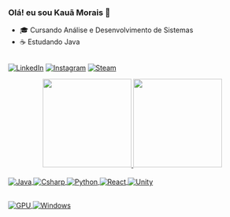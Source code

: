 ### Olá! eu sou Kauã Morais 👋


- 🎓 Cursando Análise e Desenvolvimento de Sistemas
- ☕ Estudando Java

##

[![LinkedIn](https://img.shields.io/badge/LinkedIn-0077B5?style=for-the-badge&logo=linkedin&logoColor=white)](https://www.linkedin.com/in/kauamorais03/)
[![Instagram](https://img.shields.io/badge/Instagram-E4405F?style=for-the-badge&logo=instagram&logoColor=white)](https://www.instagram.com/_moraisx/)
[![Steam](https://img.shields.io/badge/Steam-000000?style=for-the-badge&logo=steam&logoColor=white)](https://steamcommunity.com/id/DooFin03/)

<div align="center">
  <a href="https://github.com/moraiskaua">
  <img height="180em" src="https://github-readme-stats.vercel.app/api?username=moraiskaua&show_icons=true&theme=dracula&include_all_commits=true&count_private=true"/>
  <img height="180em" src="https://github-readme-stats.vercel.app/api/top-langs/?username=moraiskaua&layout=compact&langs_count=7&theme=dracula"/>
</div>

<div style="display: inline_block"><br>
  <img align="center" alt="Java" src="https://img.shields.io/badge/Java-ED8B00?style=for-the-badge&logo=java&logoColor=white"/>
  <img align="center" alt="Csharp" src="https://img.shields.io/badge/C%23-239120?style=for-the-badge&logo=c-sharp&logoColor=white"/>
  <img align="center" alt="Python" src="https://img.shields.io/badge/Python-3776AB?style=for-the-badge&logo=python&logoColor=white"/>
  <img align="center" alt="React" src="https://img.shields.io/badge/React-20232A?style=for-the-badge&logo=react&logoColor=61DAFB"/>
  <img align="center" alt="Unity" src="https://img.shields.io/badge/Unity-100000?style=for-the-badge&logo=unity&logoColor=white"/>
</div>
  
## 
  
<img align="center" alt="GPU" src="https://img.shields.io/badge/NVIDIA-GTX960_4GB-76B900?style=for-the-badge&logo=nvidia&logoColor=white"/>
<img align="center" alt="Windows" src="https://img.shields.io/badge/Windows_11-0078D6?style=for-the-badge&logo=windows&logoColor=white"/>
